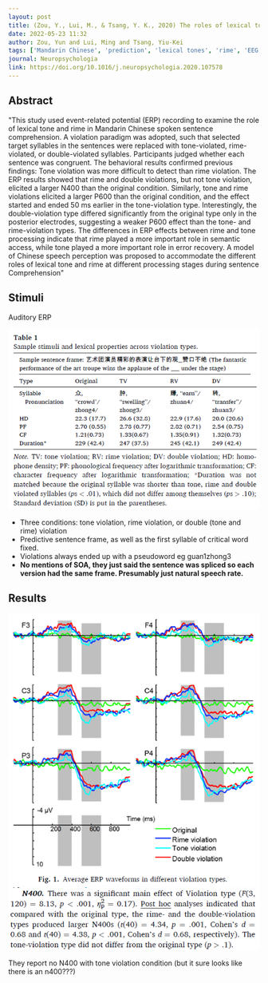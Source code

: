 ```yaml
---
layout: post
title: (Zou, Y., Lui, M., & Tsang, Y. K., 2020) The roles of lexical tone and rime during Mandarin sentence comprehension - An event-related potential study
date: 2022-05-23 11:32
author: Zou, Yun and Lui, Ming and Tsang, Yiu-Kei
tags: ['Mandarin Chinese', 'prediction', 'lexical tones', 'rime', 'EEG', 'ERP', 'N400', 'P600']
journal: Neuropsychologia
link: https://doi.org/10.1016/j.neuropsychologia.2020.107578
---
```


## Abstract

"This study used event-related potential (ERP) recording to examine the role of lexical tone and rime in Mandarin Chinese spoken sentence comprehension. A violation paradigm was adopted, such that selected target syllables in the sentences were replaced with tone-violated, rime-violated, or double-violated syllables. Participants judged whether each sentence was congruent. The behavioral results confirmed previous findings: Tone violation was more difficult to detect than rime violation. The ERP results showed that rime and double violations, but not tone violation, elicited a larger N400 than the original condition. Similarly, tone and rime violations elicited a larger P600 than the original condition, and the effect started and ended 50 ms earlier in the tone-violation type. Interestingly, the double-violation type differed significantly from the original type only in the posterior electrodes, suggesting a weaker P600 effect than the tone- and rime-violation types. The differences in ERP effects between rime and tone processing indicate that rime played a more important role in semantic access, while tone played a more important role in error recovery. A model of Chinese speech perception was proposed to accommodate the different roles of lexical tone and rime at different processing stages during sentence Comprehension"

## Stimuli

Auditory ERP

![auditory](/img/articles-phd/zou-2020-1.png)

- Three conditions: tone violation, rime violation, or double (tone and rime) violation
- Predictive sentence frame, as well as the first syllable of critical word fixed.
- Violations always ended up with a pseudoword eg guan1zhong3
- **No mentions of SOA, they just said the sentence was spliced so each version had the same frame. Presumably just natural speech rate.**

## Results

![result](/img/articles-phd/zou-2020-2.png)
![result2](/img/articles-phd/zou-2020-3.png)

They report no N400 with tone violation condition (but it sure looks like there is an n400???)